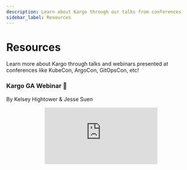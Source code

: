 ```yaml
---
description: Learn about Kargo through our talks from conferences 
sidebar_label: Resources
---
```


# Resources

Learn more about Kargo through talks and webinars presented at conferences like KubeCon, ArgoCon, GitOpsCon, etc!

### Kargo GA Webinar 🎉
By Kelsey Hightower & Jesse Suen

<center>
<div style={{position: "relative", width: "100%", "padding-top": "56.25%"}}>
  <iframe style={{position: "absolute", top: 0, left: 0, width: "100%", height: "100%"}} src="https://www.youtube.com/embed/GvGt0yuApvE?si=UCzHwdzg7R9_mfjJ" frameborder="0" allow="accelerometer; autoplay; clipboard-write; encrypted-media; gyroscope; picture-in-picture; web-share" referrerpolicy="strict-origin-when-cross-origin" allowfullscreen/>
</div>
</center>

### Streamlining Kubernetes with Kargo
By Christian Hernandez | GitHub OpenSourceFriday 2024

<center>
<div style={{position: "relative", width: "100%", "padding-top": "56.25%"}}>
  <iframe style={{position: "absolute", top: 0, left: 0, width: "100%", height: "100%"}} src="https://www.youtube.com/embed/vQ8coBb-3eE?si=26tO8z9-ZoQwbv3N" title="Streamlining Kubernetes with Kargo: #OpenSourceFriday feat. Christian Hernandez" frameborder="0" allow="accelerometer; autoplay; clipboard-write; encrypted-media; gyroscope; picture-in-picture; web-share" referrerpolicy="strict-origin-when-cross-origin" allowfullscreen/>
</div>
</center>

---

### GitOps Pipelines: Everything Everywhere All at Once
By Christian Hernandez | GitOpsCon North America 2024

<center>
<div style={{position: "relative", width: "100%", "padding-top": "56.25%"}}>
  <iframe style={{position: "absolute", top: 0, left: 0, width: "100%", height: "100%"}} src="https://www.youtube.com/embed/ZHGWXISTP68?si=jFdESQ5yXbQn0M3D" title="GitOps Pipelines: Everything Everywhere All at Once - Christian Hernandez" frameborder="0" allow="accelerometer; autoplay; clipboard-write; encrypted-media; gyroscope; picture-in-picture; web-share" referrerpolicy="strict-origin-when-cross-origin" allowfullscreen/>
</div>
</center>

---

### Multi-Stage Deployment Pipelines the GitOps Way
By Jesse Suen & Kent Rancourt | GitOpsCon Europe 2023

<center>
<div style={{position: "relative", width: "100%", "padding-top": "56.25%"}}>
  <iframe style={{position: "absolute", top: 0, left: 0, width: "100%", height: "100%"}} src="https://www.youtube.com/embed/tl8w72tehZ0?si=q-uuzl64JXKyuqH1" title="Multi-Stage Deployment Pipelines the GitOps Way - Jesse Suen & Kent Rancourt" frameborder="0" allow="accelerometer; autoplay; clipboard-write; encrypted-media; gyroscope; picture-in-picture; web-share" referrerpolicy="strict-origin-when-cross-origin" allowfullscreen/>
</div>
</center>

---